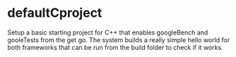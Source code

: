 # defaultCproject
Setup a basic starting project for C++ that enables googleBench and gooleTests from the get go. The system builds a really simple hello world for both frameworks that can be run from the build folder to check if it works.
